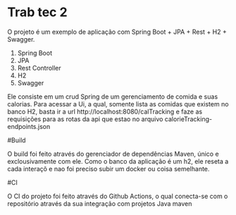 # Trab tec 2


O projeto é um exemplo de aplicação com Spring Boot + JPA + Rest + H2 + Swagger.

1. Spring Boot
2. JPA
3. Rest Controller
4. H2
5. Swagger

Ele consiste em um crud Spring de um gerenciamento de comida e suas calorias.
Para acessar a Ui, a qual, somente lista as comidas que existem no banco H2, basta ir a url
http://localhost:8080/calTracking e faze as requisições para as rotas da api que estao no arquivo calorieTracking-endpoints.json

#Build

O build foi feito através do gerenciador de dependências Maven, único e exclousivamente com ele.
Como o banco da aplicação é um h2, ele reseta a cada interaçõ e nao foi preciso subir um docker ou coisa semelhante.

#CI

O CI do projeto foi feito através do Github Actions, o qual conecta-se com o repositório através da sua integração com projetos Java maven
